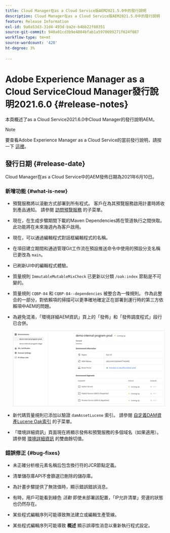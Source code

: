 ```yaml
---
title: Cloud Manager在as a Cloud Service版AEM2021.5.0中的發行說明
description: Cloud Manager在as a Cloud Service版AEM2021.5.0中的發行說明
feature: Release Information
exl-id: 9a0a53d3-31d4-493d-ba2e-b4bb22f60351
source-git-commit: 940a01cd3b9e4804bfab1a5970699271f624f087
workflow-type: tm+mt
source-wordcount: '420'
ht-degree: 3%

---
```


# Adobe Experience Manager as a Cloud ServiceCloud Manager發行說明2021.6.0 {#release-notes}

本頁概述了as a Cloud Service2021.6.0中Cloud Manager的發行說明AEM。

>[!NOTE]
>要查看Adobe Experience Manager as a Cloud Service的當前發行說明，請按一下 [這裡](https://experienceleague.adobe.com/docs/experience-manager-cloud-service/release-notes/release-notes/release-notes-current.html?lang=zh-Hant)。

## 發行日期 {#release-date}

Cloud Manager在as a Cloud Service中的AEM發佈日期為2021年6月10日。

### 新增功能 {#what-is-new}

* 預覽服務將以滾動方式部署到所有程式。 客戶在為其預覽服務啟用計畫時將收到產品通知。 請參閱 [訪問預覽服務](/help/implementing/cloud-manager/manage-environments.md#access-preview-service) 的子菜單。

* 現在，在生成步驟期間下載的Maven Dependencies將在管道執行之間快取。 此功能將在未來幾週內為客戶啟用。

* 現在，可以通過編輯程式對話框編輯程式的名稱。

* 在項目建立期間和通過管理Git工作流在預設推送命令中使用的預設分支名稱已更改為 `main`。

* 已刷新UI中的編輯程式體驗。

* 質量規則 `ImmutableMutableMixCheck` 已更新以分類 `/oak:index` 節點是不可變的。

* 質量規則 `CQBP-84` 和 `CQBP-84--dependencies` 被整合為一條規則。 作為此整合的一部分，對依賴項的掃描可以更準確地確定正在部署到運行時的第三方依賴項中AEM的問題。

* 為避免混淆，「環境詳細AEM資訊」頁上的「發佈」和「發佈調度程式」段行已合併。

   ![](/help/implementing/cloud-manager/release-notes-cloud-manager/assets/aem-dispatcher.png)

* 新代碼質量規則已添加以驗證 `damAssetLucene` 索引。 請參閱 [自定義DAM資產Lucene Oak索引](/help/implementing/cloud-manager/custom-code-quality-rules.md#oakpal-damAssetLucene-sanity-check) 的子菜單。

* 「環境詳細資訊」頁面現在將顯示發佈和預覽服務的多個域名（如果適用）。 請參閱 [環境詳細資訊](https://experienceleague.adobe.com/docs/experience-manager-cloud-service/implementing/using-cloud-manager/manage-environments.html?lang=en#viewing-environment) 的雙曲餘切值。

### 錯誤修正 {#bug-fixes}

* 未正確分析根元素名稱后包含換行符的JCR節點定義。

* 清單儲存庫API不會篩選已刪除的儲存庫。

* 為計畫步驟提供了無效值時，顯示錯誤錯誤消息。

* 有時，用戶可能看到綠色 *活動* 即使未部署該配置，「IP允許清單」旁邊的狀態也仍然存在。

* 某些程式編輯序列可能導致無法建立或編輯生產管線。

* 某些程式編輯序列可能導致 **概述** 顯示誤導性消息以重新執行程式設定。
